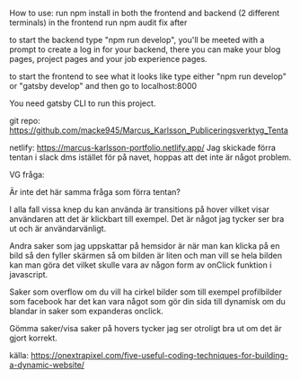 How to use: run npm install in both the frontend and backend (2 different terminals)
in the frontend run npm audit fix after

to start the backend type "npm run develop", you'll be meeted with a prompt to create a log in for your backend, there you can make your blog pages, project pages and your job experience pages.

to start the frontend to see what it looks like type either "npm run develop" or "gatsby develop" and then go to localhost:8000

You need gatsby CLI to run this project.

git repo: https://github.com/macke945/Marcus_Karlsson_Publiceringsverktyg_Tenta

netlify: https://marcus-karlsson-portfolio.netlify.app/
Jag skickade förra tentan i slack dms istället för på navet, hoppas att det inte är något problem.

VG fråga:

Är inte det här samma fråga som förra tentan?

I alla fall vissa knep du kan använda är transitions på hover vilket visar användaren att det är klickbart till exempel. Det är något jag tycker ser bra ut och är användarvänligt.

Andra saker som jag uppskattar på hemsidor är när man kan klicka på en bild så den fyller skärmen så om bilden är liten och man vill se hela bilden kan man göra det vilket skulle vara av någon form av onClick funktion i javascript.

Saker som overflow om du vill ha cirkel bilder som till exempel profilbilder som facebook har det kan vara något som gör din sida till dynamisk om du blandar in saker som expanderas onclick.

Gömma saker/visa saker på hovers tycker jag ser otroligt bra ut om det är gjort korrekt.

källa: https://onextrapixel.com/five-useful-coding-techniques-for-building-a-dynamic-website/